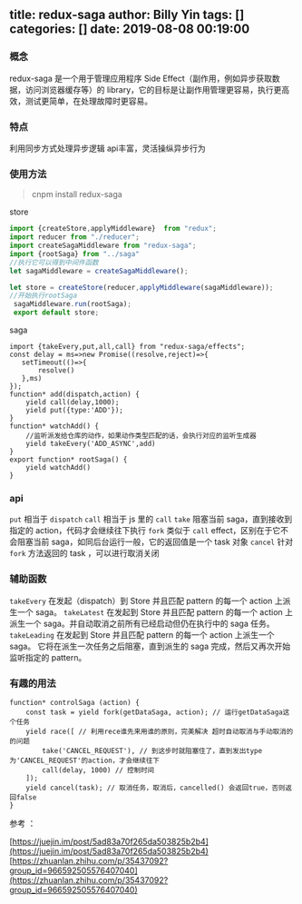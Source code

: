 title: redux-saga
author: Billy Yin
tags: []
categories: []
date: 2019-08-08 00:19:00
---
### 概念

redux-saga 是一个用于管理应用程序 Side Effect（副作用，例如异步获取数据，访问浏览器缓存等）的 library，它的目标是让副作用管理更容易，执行更高效，测试更简单，在处理故障时更容易。

### 特点

利用同步方式处理异步逻辑
api丰富，灵活操纵异步行为

### 使用方法

>cnpm install redux-saga

store
```js
import {createStore,applyMiddleware}  from "redux";
import reducer from "./reducer";
import createSagaMiddleware from "redux-saga";
import {rootSaga} from "../saga"
//执行它可以得到中间件函数
let sagaMiddleware = createSagaMiddleware();

let store = createStore(reducer,applyMiddleware(sagaMiddleware));
//开始执行rootSaga
 sagaMiddleware.run(rootSaga);
 export default store;
```
saga
```
import {takeEvery,put,all,call} from "redux-saga/effects";
const delay = ms=>new Promise((resolve,reject)=>{
   setTimeout(()=>{
       resolve()
   },ms)
});
function* add(dispatch,action) {
    yield call(delay,1000);
    yield put({type:'ADD'});
}
function* watchAdd() {
    //监听派发给仓库的动作，如果动作类型匹配的话，会执行对应的监听生成器
    yield takeEvery('ADD_ASYNC',add)
}
export function* rootSaga() {
    yield watchAdd()
}
```

### api
`put` 相当于 `dispatch`
`call` 相当于 js 里的 `call`
`take` 阻塞当前 saga，直到接收到指定的 action，代码才会继续往下执行
`fork` 类似于 `call` effect，区别在于它不会阻塞当前 saga，如同后台运行一般，它的返回值是一个 task 对象
`cancel` 针对 `fork` 方法返回的 task ，可以进行取消关闭

### 辅助函数
`takeEvery`  在发起（dispatch）到 Store 并且匹配 pattern 的每一个 action 上派生一个 saga。
`takeLatest` 在发起到 Store 并且匹配 pattern 的每一个 action 上派生一个 saga。并自动取消之前所有已经启动但仍在执行中的 saga 任务。
`takeLeading` 在发起到 Store 并且匹配 pattern 的每一个 action 上派生一个 saga。 它将在派生一次任务之后阻塞，直到派生的 saga 完成，然后又再次开始监听指定的 pattern。

### 有趣的用法

```
function* controlSaga (action) {
    const task = yield fork(getDataSaga, action); // 运行getDataSaga这个任务
    yield race([ // 利用rece谁先来用谁的原则，完美解决 超时自动取消与手动取消的 的问题
        take('CANCEL_REQUEST'), // 到这步时就阻塞住了，直到发出type为'CANCEL_REQUEST'的action，才会继续往下
        call(delay, 1000) // 控制时间
    ]);
    yield cancel(task); // 取消任务，取消后，cancelled() 会返回true，否则返回false
}
```

参考 ：

[https://juejin.im/post/5ad83a70f265da503825b2b4](https://juejin.im/post/5ad83a70f265da503825b2b4)
[https://zhuanlan.zhihu.com/p/35437092?group_id=966592505576407040](https://zhuanlan.zhihu.com/p/35437092?group_id=966592505576407040)
